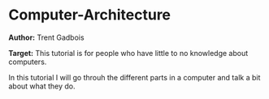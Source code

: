 # Computer-Architecture
**Author:** Trent Gadbois

**Target:** This tutorial is for people who have little to no knowledge about computers.

In this tutorial I will go throuh the different parts in a computer and talk a bit about what they do.
